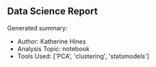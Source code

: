 ## Data Science Report

Generated summary:

- Author: Katherine Hines
- Analysis Topic: notebook
- Tools Used: ['PCA', 'clustering', 'statsmodels']

